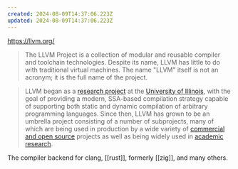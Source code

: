 ```yaml
---
created: 2024-08-09T14:37:06.223Z
updated: 2024-08-09T14:37:06.223Z
---
```

https://llvm.org/

> The LLVM Project is a collection of modular and reusable compiler and toolchain technologies. Despite its name, LLVM has little to do with traditional virtual machines. The name "LLVM" itself is not an acronym; it is the full name of the project.

> LLVM began as a [research project](https://llvm.org/pubs/2004-01-30-CGO-LLVM.html) at the [University of Illinois](https://cs.illinois.edu/), with the goal of providing a modern, SSA-based compilation strategy capable of supporting both static and dynamic compilation of arbitrary programming languages. Since then, LLVM has grown to be an umbrella project consisting of a number of subprojects, many of which are being used in production by a wide variety of [commercial and open source](https://llvm.org/Users.html) projects as well as being widely used in [academic research](https://llvm.org/pubs/).

The compiler backend for clang, [[rust]], formerly [[zig]], and many others.